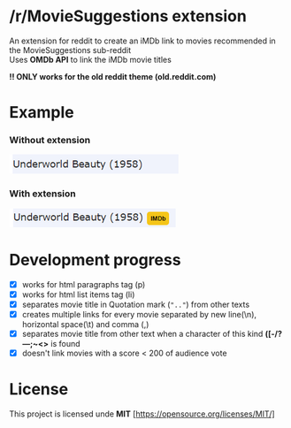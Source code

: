 # /r/MovieSuggestions extension

An extension for reddit to create an iMDb link to movies recommended in the MovieSuggestions sub-reddit  
Uses **OMDb API** to link the iMDb movie titles  

**!! ONLY works for the old reddit theme (old.reddit.com)**

# Example
### Without extension
![image example without extension](images/no_extension.png)
### With extension
![image example with extension](images/with_extension.png)

# Development progress
+ [x] works for html paragraphs tag (p)
+ [x] works for html list items tag (li)
+ [x] separates movie title in Quotation mark (`".."`) from other texts
+ [x] creates multiple links for every movie separated by new line(\n), horizontal space(\t) and comma (,)
+ [x] separates movie title from other text when a character of this kind **([-/?—;~<>** is found
+ [x] doesn't link movies with a score < 200 of audience vote

# License
This project is licensed unde **MIT** [https://opensource.org/licenses/MIT/]
